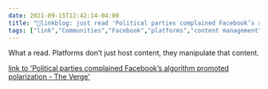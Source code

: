 ```yaml
---
date: 2021-09-15T12:42:14-04:00
title: "🔗linkblog: just read 'Political parties complained Facebook’s algorithm promoted polarization - The Verge'"
tags: ["link","Communities","Facebook","platforms","content management","content moderation"]
---
```

What a read. Platforms don’t just host content, they manipulate that content.
 
[link to 'Political parties complained Facebook’s algorithm promoted polarization - The Verge'](https://www.theverge.com/2021/9/15/22675472/facebook-wsj-leaks-news-feed-social-media-politics-polarization)
